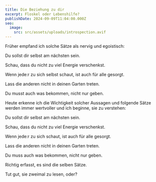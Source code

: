 ```yaml
---
title: Die Beziehung zu dir
excerpt: Floskel oder Lebenshilfe?
publishDate: 2024-09-09T11:04:00.000Z
seo:
  image:
    src: src/assets/uploads/introspection.avif
---
```


Früher empfand ich solche Sätze als nervig und egoistisch:

Du sollst dir selbst am nächsten sein.

Schau, dass du nicht zu viel Energie verschenkst.

Wenn jede:r zu sich selbst schaut, ist auch für alle gesorgt.

Lass die anderen nicht in deinen Garten treten.

Du musst auch was bekommen, nicht nur geben.

Heute erkenne ich die Wichtigkeit solcher Aussagen und folgende Sätze werden immer wertvoller und ich beginne, sie zu verstehen:

Du sollst dir selbst am nächsten sein.

Schau, dass du nicht zu viel Energie verschenkst.

Wenn jede:r zu sich schaut, ist auch für alle gesorgt.

Lass die anderen nicht in deinen Garten treten.

Du muss auch was bekommen, nicht nur geben.

Richtig erfasst, es sind die selben Sätze.

Tut gut, sie zweimal zu lesen, oder?
